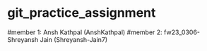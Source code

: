 # git_practice_assignment
#member 1: Ansh Kathpal (AnshKathpal)
#member 2: fw23_0306-Shreyansh Jain (Shreyansh-Jain7)
